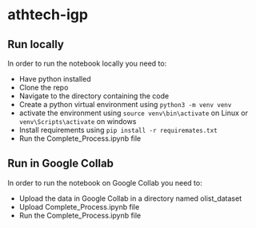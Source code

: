 # athtech-igp
## Run locally
In order to run the notebook locally you need to:
* Have python installed
* Clone the repo
* Navigate to the directory containing the code
* Create a python virtual environment using `python3 -m venv venv`
* activate the environment using `source venv\bin\activate` on Linux or `venv\Scripts\activate` on windows
* Install requirements using `pip install -r requiremates.txt`
* Run the Complete_Process.ipynb file

## Run in Google Collab
In order to run the notebook on Google Collab you need to:
* Upload the data in Google Collab in a directory named olist_dataset
* Upload Complete_Process.ipynb file
* Run the Complete_Process.ipynb file

